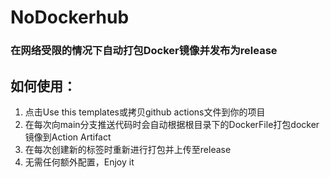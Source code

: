 # NoDockerhub
### 在网络受限的情况下自动打包Docker镜像并发布为release

## 如何使用：
1. 点击Use this templates或拷贝github actions文件到你的项目
2. 在每次向main分支推送代码时会自动根据根目录下的DockerFile打包docker镜像到Action Artifact
3. 在每次创建新的标签时重新进行打包并上传至release
4. 无需任何额外配置，Enjoy it

